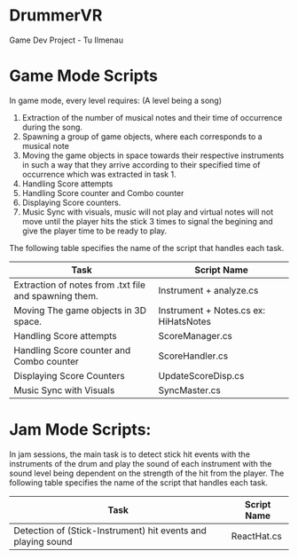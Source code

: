 # DrummerVR
Game Dev Project - Tu Ilmenau

# Game Mode Scripts

In game mode, every level requires: (A level being a song)

1) Extraction of the number of musical notes and their time of occurrence during the song.
2) Spawning a group of game objects, where each corresponds to a musical note
3) Moving the game objects in space towards their respective instruments in such a
way that they arrive according to their specified time of occurrence which was
extracted in task 1.
4) Handling Score attempts
5) Handling Score counter and Combo counter
6) Displaying Score counters.
7) Music Sync with visuals, music will not play and virtual notes will not move until the player hits the stick 3 times to signal the begining and give the player time to be ready to play.

The following table specifies the name of the script that handles each task.

| Task  | Script Name |
| ------------- | ------------- |
| Extraction of notes from .txt file and spawning them.  | Instrument + analyze.cs  |
| Moving The game objects in 3D space.  |  Instrument + Notes.cs ex: HiHatsNotes |
| Handling Score attempts  | ScoreManager.cs  |
| Handling Score counter and Combo counter  | ScoreHandler.cs  |
| Displaying Score Counters  | UpdateScoreDisp.cs  |
| Music Sync with Visuals | SyncMaster.cs  |

# Jam Mode Scripts:
In jam sessions, the main task is to detect stick hit events with the instruments of the drum and play the sound of each instrument with the sound level being dependent on the strength of the hit from the player.
The following table specifies the name of the script that handles each task.

| Task  | Script Name |
| ------------- | ------------- |
| Detection of (Stick-Instrument) hit events and playing sound | ReactHat.cs |

